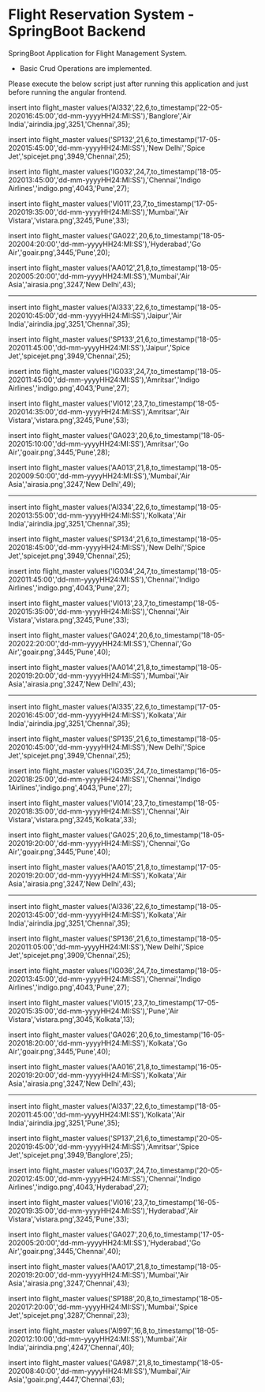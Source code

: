 # Flight Reservation System - SpringBoot Backend
SpringBoot Application for Flight Management System.
- Basic Crud Operations are implemented.

Please execute the below script just after running this application and just before running the angular frontend.

insert into flight_master values('AI332',22,6,to_timestamp('22-05-202016:45:00','dd-mm-yyyyHH24:MI:SS'),'Banglore','Air India','airindia.jpg',3251,'Chennai',35);

insert into flight_master values('SP132',21,6,to_timestamp('17-05-202015:45:00','dd-mm-yyyyHH24:MI:SS'),'New Delhi','Spice Jet','spicejet.png',3949,'Chennai',25);

insert into flight_master values('IG032',24,7,to_timestamp('18-05-202013:45:00','dd-mm-yyyyHH24:MI:SS'),'Chennai','Indigo Airlines','indigo.png',4043,'Pune',27);

insert into flight_master values('VI011',23,7,to_timestamp('17-05-202019:35:00','dd-mm-yyyyHH24:MI:SS'),'Mumbai','Air Vistara','vistara.png',3245,'Pune',33);

insert into flight_master values('GA022',20,6,to_timestamp('18-05-202004:20:00','dd-mm-yyyyHH24:MI:SS'),'Hyderabad','Go Air','goair.png',3445,'Pune',20);

insert into flight_master values('AA012',21,8,to_timestamp('18-05-202005:20:00','dd-mm-yyyyHH24:MI:SS'),'Mumbai','Air Asia','airasia.png',3247,'New Delhi',43);


---------------------------------------------------------
insert into flight_master values('AI333',22,6,to_timestamp('18-05-202010:45:00','dd-mm-yyyyHH24:MI:SS'),'Jaipur','Air India','airindia.jpg',3251,'Chennai',35);

insert into flight_master values('SP133',21,6,to_timestamp('18-05-202011:45:00','dd-mm-yyyyHH24:MI:SS'),'Jaipur','Spice Jet','spicejet.png',3949,'Chennai',25);

insert into flight_master values('IG033',24,7,to_timestamp('18-05-202011:45:00','dd-mm-yyyyHH24:MI:SS'),'Amritsar','Indigo Airlines','indigo.png',4043,'Pune',27);

insert into flight_master values('VI012',23,7,to_timestamp('18-05-202014:35:00','dd-mm-yyyyHH24:MI:SS'),'Amritsar','Air Vistara','vistara.png',3245,'Pune',53);

insert into flight_master values('GA023',20,6,to_timestamp('18-05-202015:10:00','dd-mm-yyyyHH24:MI:SS'),'Amritsar','Go Air','goair.png',3445,'Pune',28);

insert into flight_master values('AA013',21,8,to_timestamp('18-05-202009:50:00','dd-mm-yyyyHH24:MI:SS'),'Mumbai','Air Asia','airasia.png',3247,'New Delhi',49);

---------------------------------------------------



insert into flight_master values('AI334',22,6,to_timestamp('18-05-202013:55:00','dd-mm-yyyyHH24:MI:SS'),'Kolkata','Air India','airindia.jpg',3251,'Chennai',35);

insert into flight_master values('SP134',21,6,to_timestamp('18-05-202018:45:00','dd-mm-yyyyHH24:MI:SS'),'New Delhi','Spice Jet','spicejet.png',3949,'Chennai',25);

insert into flight_master values('IG034',24,7,to_timestamp('18-05-202011:45:00','dd-mm-yyyyHH24:MI:SS'),'Chennai','Indigo Airlines','indigo.png',4043,'Pune',27);

insert into flight_master values('VI013',23,7,to_timestamp('18-05-202015:35:00','dd-mm-yyyyHH24:MI:SS'),'Chennai','Air Vistara','vistara.png',3245,'Pune',33);

insert into flight_master values('GA024',20,6,to_timestamp('18-05-202022:20:00','dd-mm-yyyyHH24:MI:SS'),'Chennai','Go Air','goair.png',3445,'Pune',40);

insert into flight_master values('AA014',21,8,to_timestamp('18-05-202019:20:00','dd-mm-yyyyHH24:MI:SS'),'Mumbai','Air Asia','airasia.png',3247,'New Delhi',43);

------------------------------------------------


insert into flight_master values('AI335',22,6,to_timestamp('17-05-202016:45:00','dd-mm-yyyyHH24:MI:SS'),'Kolkata','Air India','airindia.jpg',3251,'Chennai',35);

insert into flight_master values('SP135',21,6,to_timestamp('18-05-202010:45:00','dd-mm-yyyyHH24:MI:SS'),'New Delhi','Spice Jet','spicejet.png',3949,'Chennai',25);

insert into flight_master values('IG035',24,7,to_timestamp('16-05-202018:25:00','dd-mm-yyyyHH24:MI:SS'),'Chennai','Indigo 1Airlines','indigo.png',4043,'Pune',27);

insert into flight_master values('VI014',23,7,to_timestamp('18-05-202018:35:00','dd-mm-yyyyHH24:MI:SS'),'Chennai','Air Vistara','vistara.png',3245,'Kolkata',33);

insert into flight_master values('GA025',20,6,to_timestamp('18-05-202019:20:00','dd-mm-yyyyHH24:MI:SS'),'Chennai','Go Air','goair.png',3445,'Pune',40);

insert into flight_master values('AA015',21,8,to_timestamp('17-05-202019:20:00','dd-mm-yyyyHH24:MI:SS'),'Kolkata','Air Asia','airasia.png',3247,'New Delhi',43);


----------------------------------------------------------------------------------------------------------------------------------


insert into flight_master values('AI336',22,6,to_timestamp('18-05-202013:45:00','dd-mm-yyyyHH24:MI:SS'),'Kolkata','Air India','airindia.jpg',3251,'Chennai',35);

insert into flight_master values('SP136',21,6,to_timestamp('18-05-202011:05:00','dd-mm-yyyyHH24:MI:SS'),'New Delhi','Spice Jet','spicejet.png',3909,'Chennai',25);

insert into flight_master values('IG036',24,7,to_timestamp('18-05-202013:45:00','dd-mm-yyyyHH24:MI:SS'),'Chennai','Indigo Airlines','indigo.png',4043,'Pune',27);

insert into flight_master values('VI015',23,7,to_timestamp('17-05-202015:35:00','dd-mm-yyyyHH24:MI:SS'),'Pune','Air Vistara','vistara.png',3045,'Kolkata',13);

insert into flight_master values('GA026',20,6,to_timestamp('16-05-202018:20:00','dd-mm-yyyyHH24:MI:SS'),'Kolkata','Go Air','goair.png',3445,'Pune',40);

insert into flight_master values('AA016',21,8,to_timestamp('16-05-202019:20:00','dd-mm-yyyyHH24:MI:SS'),'Kolkata','Air Asia','airasia.png',3247,'New Delhi',43);


-------------------------------------------------------------------------------------------------------------


insert into flight_master values('AI337',22,6,to_timestamp('18-05-202011:45:00','dd-mm-yyyyHH24:MI:SS'),'Kolkata','Air India','airindia.jpg',3251,'Pune',35);

insert into flight_master values('SP137',21,6,to_timestamp('20-05-202019:45:00','dd-mm-yyyyHH24:MI:SS'),'Amritsar','Spice Jet','spicejet.png',3949,'Banglore',25);

insert into flight_master values('IG037',24,7,to_timestamp('20-05-202012:45:00','dd-mm-yyyyHH24:MI:SS'),'Chennai','Indigo Airlines','indigo.png',4043,'Hyderabad',27);

insert into flight_master values('VI016',23,7,to_timestamp('16-05-202019:35:00','dd-mm-yyyyHH24:MI:SS'),'Hyderabad','Air Vistara','vistara.png',3245,'Pune',33);

insert into flight_master values('GA027',20,6,to_timestamp('17-05-202005:20:00','dd-mm-yyyyHH24:MI:SS'),'Hyderabad','Go Air','goair.png',3445,'Chennai',40);

insert into flight_master values('AA017',21,8,to_timestamp('18-05-202019:20:00','dd-mm-yyyyHH24:MI:SS'),'Mumbai','Air Asia','airasia.png',3247,'Chennai',43);


insert into flight_master values('SP188',20,8,to_timestamp('18-05-202017:20:00','dd-mm-yyyyHH24:MI:SS'),'Mumbai','Spice Jet','spicejet.png',3287,'Chennai',23);

insert into flight_master values('AI997',16,8,to_timestamp('18-05-202012:10:00','dd-mm-yyyyHH24:MI:SS'),'Mumbai','Air India','airindia.png',4247,'Chennai',40);

insert into flight_master values('GA987',21,8,to_timestamp('18-05-202008:40:00','dd-mm-yyyyHH24:MI:SS'),'Mumbai','Air Asia','goair.png',4447,'Chennai',63);





